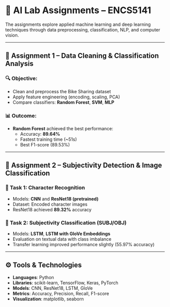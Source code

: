 # 🧠 AI Lab Assignments – ENCS5141
The assignments explore applied machine learning and deep learning techniques through data preprocessing, classification, NLP, and computer vision.


---

## 📌 Assignment 1 – Data Cleaning & Classification Analysis

### 🔍 Objective:
- Clean and preprocess the Bike Sharing dataset
- Apply feature engineering (encoding, scaling, PCA)
- Compare classifiers: **Random Forest**, **SVM**, **MLP**

### 📊 Outcome:
- **Random Forest** achieved the best performance:
  - Accuracy: **89.64%**
  - Fastest training time (~51s)
  - Best F1-score (89.53%)

---

## 📌 Assignment 2 – Subjectivity Detection & Image Classification

### 🧠 Task 1: Character Recognition
- Models: **CNN** and **ResNet18 (pretrained)**
- Dataset: Encoded character images
- ResNet18 achieved **89.32%** accuracy

### 💬 Task 2: Subjectivity Classification (SUBJ/OBJ)
- Models: **LSTM**, **LSTM with GloVe Embeddings**
- Evaluation on textual data with class imbalance
- Transfer learning improved performance slightly (55.97% accuracy)

---

## ⚙️ Tools & Technologies

- **Languages**: Python
- **Libraries**: scikit-learn, TensorFlow, Keras, PyTorch
- **Models**: CNN, ResNet18, LSTM, GloVe
- **Metrics**: Accuracy, Precision, Recall, F1-score
- **Visualization**: matplotlib, seaborn



